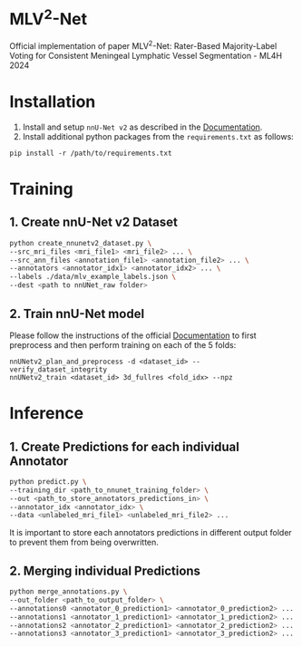 # MLV<sup>2</sup>-Net
Official implementation of paper MLV<sup>2</sup>-Net: Rater-Based Majority-Label Voting for Consistent Meningeal Lymphatic Vessel Segmentation - ML4H 2024


# Installation
1. Install and setup `nnU-Net v2` as described in the [Documentation](https://github.com/MIC-DKFZ/nnUNet/blob/master/documentation/installation_instructions.md).
2. Install additional python packages from the `requirements.txt` as follows:
```commandline
pip install -r /path/to/requirements.txt
```

# Training
## 1. Create nnU-Net v2 Dataset
```bash
python create_nnunetv2_dataset.py \
--src_mri_files <mri_file1> <mri_file2> ... \
--src_ann_files <annotation_file1> <annotation_file2> ... \
--annotators <annotator_idx1> <annotator_idx2> ... \
--labels ./data/mlv_example_labels.json \
--dest <path to nnUNet_raw folder>
```

## 2. Train nnU-Net model
Please follow the instructions of the official [Documentation](https://github.com/MIC-DKFZ/nnUNet/blob/master/documentation/how_to_use_nnunet.md) to first preprocess and then perform training on each of the 5 folds:
```commandline
nnUNetv2_plan_and_preprocess -d <dataset_id> --verify_dataset_integrity
nnUNetv2_train <dataset_id> 3d_fullres <fold_idx> --npz
```

# Inference
## 1. Create Predictions for each individual Annotator
```bash
python predict.py \
--training_dir <path_to_nnunet_training_folder> \
--out <path_to_store_annotators_predictions_in> \
--annotator_idx <annotator_idx> \
--data <unlabeled_mri_file1> <unlabeled_mri_file2> ...
```
It is important to store each annotators predictions in different output folder to prevent them from being overwritten.

## 2. Merging individual Predictions
```bash
python merge_annotations.py \
--out_folder <path_to_output_folder> \
--annotations0 <annotator_0_prediction1> <annotator_0_prediction2> ... \
--annotations1 <annotator_1_prediction1> <annotator_1_prediction2> ... \
--annotations2 <annotator_2_prediction1> <annotator_2_prediction2> ... \
--annotations3 <annotator_3_prediction1> <annotator_3_prediction2> ... \
```
